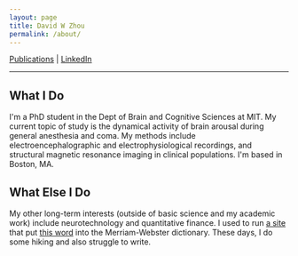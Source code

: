 ```yaml
---
layout: page
title: David W Zhou
permalink: /about/
---
```


[Publications](https://scholar.google.com/citations?user=aiiwYt0AAAAJ&hl=en) | [LinkedIn](https://www.linkedin.com/in/davidweizhou/)

---
## What I Do
I'm a PhD student in the Dept of Brain and Cognitive Sciences at MIT. My current topic of study is the dynamical activity of brain arousal during general anesthesia and coma. My methods include electroencephalographic and electrophysiological recordings, and structural magnetic resonance imaging in clinical populations. I'm based in Boston, MA.

## What Else I Do
My other long-term interests (outside of basic science and my academic work) include neurotechnology and quantitative finance. I used to run [a site](http://microaggressions.com) that put [this word](https://www.merriam-webster.com/dictionary/microaggression) into the Merriam-Webster dictionary. These days, I do some hiking and also struggle to write.
